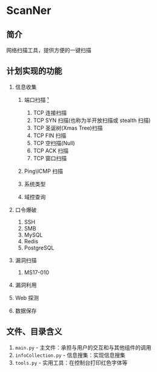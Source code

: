 # ScanNer

## 简介

网络扫描工具，提供方便的一键扫描

## 计划实现的功能

1. 信息收集

   1. 端口扫描 [¹][1]

      1. TCP 连接扫描
      2. TCP SYN 扫描(也称为半开放扫描或 stealth 扫描)
      3. TCP 圣诞树(Xmas Tree)扫描
      4. TCP FIN 扫描
      5. TCP 空扫描(Null)
      6. TCP ACK 扫描
      7. TCP 窗口扫描

   2. Ping\ICMP 扫描
   3. 系统类型
   4. 域控查询

2. 口令爆破

   1. SSH
   2. SMB
   3. MySQL
   4. Redis
   5. PostgreSQL

3. 漏洞扫描

   1. MS17-010

4. 漏洞利用
5. Web 探测
6. 数据保存

## 文件、目录含义

1. `main.py` - 主文件：承担与用户的交互和与其他组件的调用
2. `infoCollection.py` - 信息搜集：实现信息搜集
3. `tools.py` - 实用工具：在控制台打印红色字体等

[1]: (https://xiaix.me/duan-kou-sao-miao-yuan-li-ji-shi-xian/) "端口扫描原理及实现"
